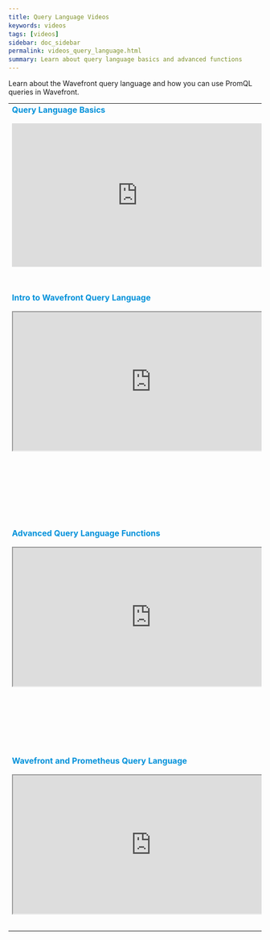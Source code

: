 ```yaml
---
title: Query Language Videos
keywords: videos
tags: [videos]
sidebar: doc_sidebar
permalink: videos_query_language.html
summary: Learn about query language basics and advanced functions
---
```


Learn about the Wavefront query language and how you can use PromQL queries in Wavefront.



<table style="width: 100%;">
<tbody>
<tr>
<td width="70%"><strong><font color="#0091DA" size="3">Query Language Basics</font></strong><br><br>
<iframe id="kmsembed-1_fd1z47ps" width="500" height="285" src="https://vmwaretv.vmware.com/embed/secure/iframe/entryId/1_fd1z47ps/uiConfId/49694343/pbc/252649793/st/0" class="kmsembed" allowfullscreen webkitallowfullscreen mozAllowFullScreen allow="autoplay *; fullscreen *; encrypted-media *" referrerPolicy="no-referrer-when-downgrade" frameborder="0" alt="Wavefront Query Language Basics video"></iframe>
</td>
<td width="30%"><br><br>
<p>Learn about time series metrics, and about how to visualize metrics and filter and group them with Wavefront Query Language. </p>
<p>You can also watch the video <a href="https://vmwaretv.vmware.com/media/t/1_fd1z47ps" target="_blank">here <img src="/images/video_camera.png" alt="video camera icon"/></a>.</p>
</td>
</tr>
<tr>
<td width="70%"><strong><font color="#0091DA" size="3">Intro to Wavefront Query Language</font></strong><br><br>
<iframe src="https://bcove.video/3mep1Jv" width="550" height="275" allowfullscreen="true" alt="Intro to Wavefront Query Language"></iframe></td>
<td width="30%"><br><br>
<p>Wavefront query language allows you to shape the data you see in your dashboards. The example uses the advanced functions if() at() and corr() to find a problem behavior of a switch in other switches and prevent future problems.</p>
<p>You can also watch the video <a href="https://bcove.video/3mep1Jv" target="_blank">here <img src="/images/video_camera.png" alt="video camera icon"/></a>.</p>
</td>
</tr>
<tr>
<td><strong><font color="#0091DA" size="3">Advanced Query Language Functions</font></strong><br><br>
<iframe src="https://bcove.video/3sEAbZh" width="550" height="275" allowfullscreen="true" alt="Advanced Query Language Functions"></iframe></td>
<td><br><br>
<p>Jason explores:
<ul>
<li>How the percentile() function in 3 queries shows different percentiles.</li>
<li>How the mpercentile() (moving percentile) function displays percentile over a time window.</li>
<li>How a chart variable in a query shows the standard deviation.</li>
</ul></p>
<p>You can also watch the video <a href="https://bcove.video/3zckmeE" target="_blank">here <img src="/images/video_camera.png" alt="video camera icon"/></a>.</p>
</td>
</tr>
<tr>
<td><strong><font color="#0091DA" size="3">Wavefront and Prometheus Query Language</font></strong><br><br>
<iframe src="https://bcove.video/3tLRB6l" width="550" height="275" allowfullscreen="true" alt="Wavefront and PromQL"></iframe></td>
<td><br>
<p>Wavefront <a href="wavefront_prometheus.html">supports PromQL</a> when you create charts and alerts. Admin-level organization setting to determine whether a user can write in PromQL. Watch this video to learn more.</p>
<p>You can also watch the video <a href="https://bcove.video/3tLRB6l" target="_blank">here <img src="/images/video_camera.png" alt="video camera icon"/></a>.</p>
</td>
</tr>
</tbody>
</table>

